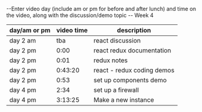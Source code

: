 --Enter video day (include am or pm for before and after lunch) and time on the video, along with the discussion/demo topic --
Week 4

| day/am or pm | video time | description |
|--------------|------------|-------------|
| day 2 am     | tba        | react discussion |
| day 2 pm     | 0:00       | react redux documentation |
| day 2 pm     | 0:01       | redux notes | 
| day 2 pm     | 0:43:20    | react - redux coding demos |
| day 2 pm     | 0:53    | set up components demo |
| day 4 pm     | 2:34       | set up a firewall |
| day 4 pm     | 3:13:25    | Make a new instance |
